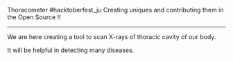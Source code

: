 Thoracometer
#hacktoberfest_ju
Creating uniques and contributing them in the Open Source !!

---------------------

We are here creating a tool to scan X-rays of thoracic cavity of our body.

It will be helpful in detecting many diseases.
